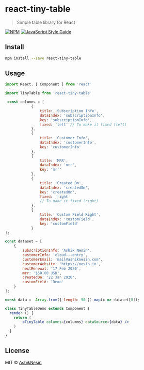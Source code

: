 # react-tiny-table

> Simple table library for React

[![NPM](https://img.shields.io/npm/v/react-tiny-table.svg)](https://www.npmjs.com/package/react-tiny-table) [![JavaScript Style Guide](https://img.shields.io/badge/code_style-standard-brightgreen.svg)](https://standardjs.com)

## Install

```bash
npm install --save react-tiny-table
```

## Usage

```jsx
import React, { Component } from 'react'

import TinyTable from 'react-tiny-table'

 const columns = [
            {
                title: 'Subscription Info',
                dataIndex: 'subscriptionInfo',
                key: 'subscriptionInfo',
                fixed: 'left' // To make it fixed (left)
            },
            {
                title: 'Customer Info',
                dataIndex: 'customerInfo',
                key: 'customerInfo'
            },
            {
                title: 'MRR',
                dataIndex: 'mrr',
                key: 'mrr'
            },
            {
                title: 'Created On',
                dataIndex: 'createdOn',
                key: 'createdOn',
                fixed: 'right'
                // To make it fixed (right)
            },
            {
                title: 'Custom Field Right',
                dataIndex: 'customField',
                key: 'customField'
            }
];

const dataset = [
    {
        subscriptionInfo: 'Ashik Nesin',
        customerInfo: 'cloud---entry',
        customerEmail: 'mail@ashiknesin.com',
        customerWebsite: 'https://nesin.io',
        nextRenewal: '17 Feb 2020',
        mrr: '$50.00 USD',
        createdOn: '22 Jan 2020',
        customField: 'Demo'
    }
];

const data =  Array.from({ length: 50 }).map(x => dataset[0]);

class TinyTableDemo extends Component {
  render () {
    return (
        <TinyTable columns={columns} dataSource={data} />
    )
  }
}
```

## License

MIT © [AshikNesin](https://github.com/AshikNesin)
